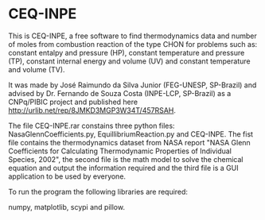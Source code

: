 # CEQ-INPE

This is CEQ-INPE, a free software to find thermodynamics data and number of moles from combustion reaction of the type CHON for problems such as: constant entalpy 
and pressure (HP), constant temperature and pressure (TP), constant internal energy and volume (UV) and constant temperature and volume (TV).

It was made by José Raimundo da Silva Junior (FEG-UNESP, SP-Brazil) and advised by Dr. Fernando de Souza Costa (INPE-LCP, SP-Brazil) as a CNPq/PIBIC project and published here http://urlib.net/rep/8JMKD3MGP3W34T/457RSAH.

The file CEQ-INPE.rar constains three python files: NasaGlennCoefficients.py, EquillibriumReaction.py and CEQ-INPE. The fist file contains the thermodynamics dataset
from NASA report "NASA Glenn Coefficients for Calculating  Thermodynamic  Properties  of  Individual  Species, 2002", the second file is the math model to solve the
chemical equation and output the information required and the third file is a GUI application to be used by everyone.

To run the program the following libraries are required:

numpy, matplotlib, scypi and pillow.


